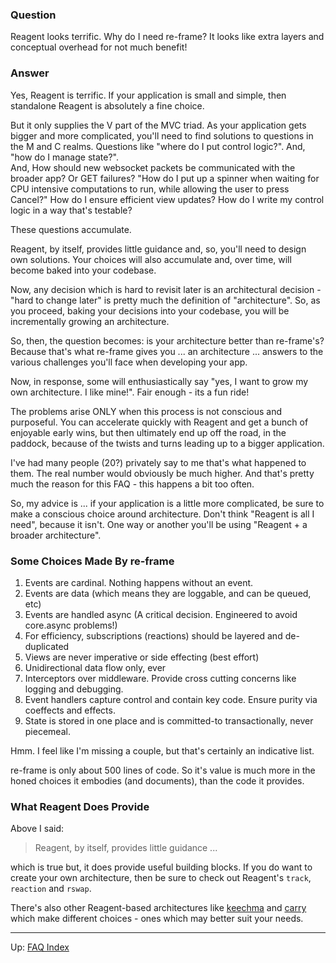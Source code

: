 ### Question

Reagent looks terrific.  Why do I need re-frame?  It looks like extra layers and
conceptual overhead for not much benefit!

### Answer 

Yes, Reagent is terrific. If your application is small and simple, 
then standalone Reagent is absolutely a fine choice.

But it only supplies the V part of the MVC triad. As your application 
gets bigger and more complicated, you'll need to find solutions to 
questions in the M and C realms. 
Questions like "where do I put control logic?".
And, "how do I manage state?".  
And, How should new websocket packets be communicated with the broader app? Or GET failures? 
"How do I put up a spinner
when waiting for CPU intensive computations to run, while allowing the user to press Cancel?"
How do I ensure efficient view updates?  How do I write my control logic in a way that's testable? 

These questions accumulate. 

Reagent, by itself, provides little guidance and, so, you'll need to
design own solutions. Your choices will also accumulate and,
over time, will become baked into your codebase.

Now, any decision which is hard to revisit later is an architectural decision - 
"hard to change later" is pretty much the definition of "architecture".  So, 
as you proceed, baking your decisions into your codebase, you will be 
incrementally growing an architecture.

So, then, the question becomes: is your architecture better than re-frame's?  Because 
that's what re-frame gives you ... an architecture ... answers to the
various challenges you'll face when developing your app.

Now, in response, some will enthusiastically say "yes, I want to grow my own 
architecture. I like mine!". Fair enough - its a fun ride!

The problems arise ONLY when this process is not conscious and purposeful. You 
can accelerate quickly with Reagent and get a bunch of enjoyable early wins, but then
ultimately end up off the road, in the paddock, because of the twists and turns 
leading up to a bigger application.

I've had many people (20?) privately say to me that's what happened to them. The real
number would obviously be much higher. And that's pretty much the reason for
this FAQ - this happens a bit too often.

So, my advice is ... if your application is a little more complicated,
be sure to make a conscious choice around architecture. Don't think 
"Reagent is all I need", because it isn't. One way or
another you'll be using "Reagent + a broader architecture".

### Some Choices Made By re-frame

1. Events are cardinal. Nothing happens without an event. 
2. Events are data  (which means they are loggable, and can be queued, etc)
3. Events are handled async  (A critical decision. Engineered to avoid core.async problems!)
4. For efficiency, subscriptions (reactions) should be layered and de-duplicated
5. Views are never imperative or side effecting (best effort)
6. Unidirectional data flow only, ever
7. Interceptors over middleware. Provide cross cutting concerns like logging and debugging. 
8. Event handlers capture control and contain key code. Ensure purity via coeffects and effects. 
9. State is stored in one place and is committed-to transactionally, never piecemeal.

Hmm. I feel like I'm missing a couple, but that's certainly an indicative list.

re-frame is only about 500 lines of code.  So it's value is much more in the honed 
choices it embodies (and documents), than the code it provides.

### What Reagent Does Provide

Above I said:
> Reagent, by itself, provides little guidance ...

which is true but, it does provide useful building blocks. If you do want to create 
your own architecture, then be sure to check out Reagent's `track`, `reaction` and `rswap`. 

There's also other Reagent-based architectures like [keechma](https://github.com/keechma/keechma) and 
[carry](https://github.com/metametadata/carry) which make different choices - ones which may 
better suit your needs.

***

Up:  [FAQ Index](README.md)&nbsp;&nbsp;&nbsp;&nbsp;&nbsp;&nbsp;

<!-- START doctoc generated TOC please keep comment here to allow auto update -->
<!-- DON'T EDIT THIS SECTION, INSTEAD RE-RUN doctoc TO UPDATE -->
<!-- END doctoc generated TOC please keep comment here to allow auto update -->
